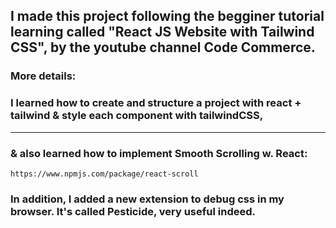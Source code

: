 ## I made this project following the begginer tutorial learning called "React JS Website with Tailwind CSS", by the youtube channel Code Commerce.

### More details:

### I learned how to create and structure a project with react + tailwind & style each component with tailwindCSS,
---
### & also learned how to implement Smooth Scrolling w. React:

    https://www.npmjs.com/package/react-scroll

### In addition, I added a new extension to debug css in my browser. It's called Pesticide, very useful indeed.
